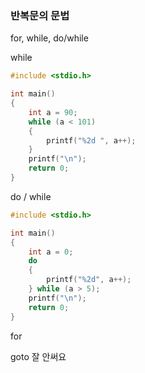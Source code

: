 
### 반복문의 문법
for, while, do/while

while
```c
#include <stdio.h>

int main()
{
    int a = 90;
    while (a < 101)
    {
        printf("%2d ", a++);
    }
    printf("\n");
    return 0;
}
```

do / while
```c
#include <stdio.h>

int main()
{
    int a = 0;
    do
    {
        printf("%2d", a++);
    } while (a > 5);
    printf("\n");
    return 0;
}
```

for

goto 잘 안써요

